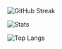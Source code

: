 ![GitHub Streak](https://github-readme-streak-stats.herokuapp.com?user=camargogu1&theme=vision-friendly-dark&hide_border=false)

![Stats](https://github-readme-stats.vercel.app/api?username=camargogu1&layout=compact&theme=vision-friendly-dark&include_all_commits=true&count_private=true)

![Top Langs](https://github-readme-stats.vercel.app/api/top-langs/?username=camargogu1&layout=compact&theme=vision-friendly-dark)
